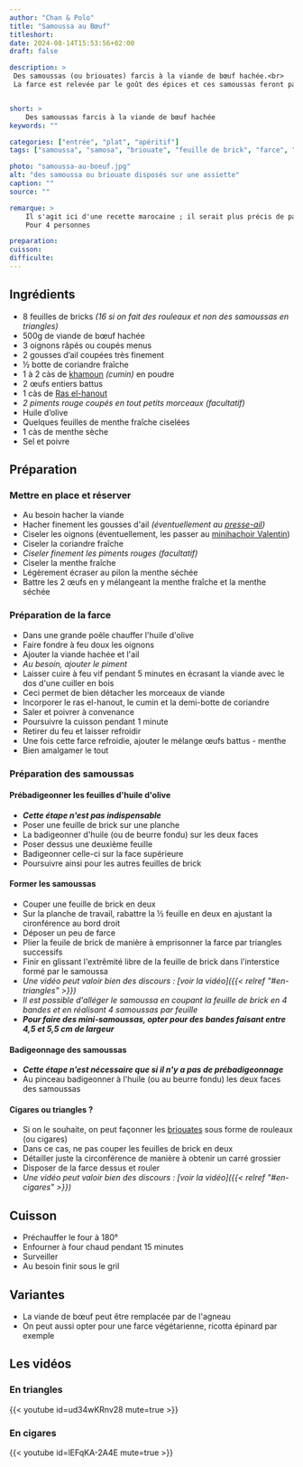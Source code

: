 ```yaml
---
author: "Chan & Polo"
title: "Samoussa au Bœuf"
titleshort:
date: 2024-08-14T15:53:56+02:00
draft: false

description: >
 Des samoussas (ou briouates) farcis à la viande de bœuf hachée.<br>
 La farce est relevée par le goût des épices et ces samoussas feront partie d'un apéritif goûteux ou seront une entrée appréciée.


short: >
    Des samoussas farcis à la viande de bœuf hachée
keywords: ""

categories: ["entrée", "plat", "apéritif"]
tags: ["samoussa", "samosa", "briouate", "feuille de brick", "farce", "boeuf", "épice", "ras el hanout", "cumin", "khamoun", "coriandre", "menthe"]

photo: "samoussa-au-boeuf.jpg"
alt: "des samoussa ou briouate disposés sur une assiette"
caption: ""
source: ""

remarque: >
    Il s'agit ici d'une recette marocaine ; il serait plus précis de parler de <a href="https://chefsimon.com/recettes/tag/briouates">briouates</a> que de <a href="https://fr.wikipedia.org/wiki/Samoussa">samoussas</a><br>
    Pour 4 personnes

preparation: 
cuisson: 
difficulte:
---
```



## Ingrédients
- 8 feuilles de bricks *(16 si on fait des rouleaux et non des samoussas en triangles)*
- 500g de viande de b&oelig;uf hachée
- 3 oignons râpés ou coupés menus
- 2 gousses d’ail coupées très finement
- ½ botte de coriandre fraîche
- 1 à 2 càs de [khamoun](https://epicesdumaroc.com/epices/cumin-kamoun) *(cumin)* en poudre
- 2 œufs entiers battus
- 1 càs de [Ras el-hanout](https://fr.wikipedia.org/wiki/Ras_el-hanout)
- *2 piments rouge coupés en tout petits morceaux (facultatif)*
- Huile d’olive
- Quelques feuilles de menthe fraîche ciselées
- 1 càs de menthe sèche
- Sel et poivre
## Préparation
### Mettre en place et réserver
- Au besoin hacher la viande
- Hacher finement les gousses d'ail *(éventuellement au [presse-ail](https://fr.wikipedia.org/wiki/Presse-ail#:~:text=Le%20presse%2Dail%20est%20un,la%20pulpe%20et%20du%20jus.&text=Son%20principe%20consiste%20%C3%A0%20d%C3%A9poser,non%2C%20dans%20une%20petite%20chambre.))*
- Ciseler les oignons (éventuellement, les passer au [minihachoir Valentin](https://www.seb.fr/Pr%C3%A9paration-des-aliments/H%C3%A2choir--mixeur--batteur/VALENTIN-2-en-1-compact-Blanc/p/1500855306))
- Ciseler la coriandre fraîche
- *Ciseler finement les piments rouges (facultatif)*
- Ciseler la menthe fraîche
- Légèrement écraser au pilon la menthe séchée
- Battre les 2 &oelig;ufs en y mélangeant la menthe fraîche et la menthe séchée
### Préparation de la farce
- Dans une grande poêle chauffer l'huile d'olive
- Faire fondre à feu doux les oignons
- Ajouter la viande hachée et l'ail
- *Au besoin, ajouter le piment*
- Laisser cuire à feu vif pendant 5 minutes en écrasant la viande avec le dos d'une cuiller en bois
- Ceci permet de bien détacher les morceaux de viande
- Incorporer le ras el-hanout, le cumin et la demi-botte de coriandre
- Saler et poivrer à convenance
- Poursuivre la cuisson pendant 1 minute
- Retirer du feu et laisser refroidir
- Une fois cette farce refroidie, ajouter le mélange &oelig;ufs battus - menthe
- Bien amalgamer le tout
### Préparation des samoussas
#### Prébadigeonner les feuilles d'huile d'olive
- ***Cette étape n'est pas indispensable***
- Poser une feuille de brick sur une planche
- La badigeonner d'huile (ou de beurre fondu) sur les deux faces
- Poser dessus une deuxième feuille
- Badigeonner celle-ci sur la face supérieure
- Poursuivre ainsi pour les autres feuilles de brick
#### Former les samoussas
- Couper une feuille de brick en deux
- Sur la planche de travail, rabattre la &frac12; feuille en deux en ajustant la cironférence au bord droit
- Déposer un peu de farce
- Plier la feuile de brick de manière à emprisonner la farce par triangles successifs
- Finir en glissant l'extrêmité libre de la feuille de brick dans l'interstice formé par le samoussa
- *Une vidéo peut valoir bien des discours : [voir la vidéo]({{< relref "#en-triangles" >}})*
- *Il est possible d'alléger le samoussa en coupant la feuille de brick en 4 bandes et en réalisant 4 samoussas par feuille*
- ***Pour faire des mini-samoussas, opter pour des bandes faisant entre 4,5 et 5,5 cm de largeur***
#### Badigeonnage des samoussas
- ***Cette étape n'est nécessaire que si il n'y a pas de prébadigeonnage***
- Au pinceau badigeonner à l'huile (ou au beurre fondu) les deux faces des samoussas
#### Cigares ou triangles ?
- Si on le souhaite, on peut façonner les [briouates](https://fr.wikipedia.org/wiki/Briouate) sous forme de rouleaux (ou cigares)
- Dans ce cas, ne pas couper les feuilles de brick en deux
- Détailler juste la circonférence de manière à obtenir un carré grossier
- Disposer de la farce dessus et rouler
- *Une vidéo peut valoir bien des discours : [voir la vidéo]({{< relref "#en-cigares" >}})*
## Cuisson
- Préchauffer le four à 180°
- Enfourner à four chaud pendant 15 minutes
- Surveiller
- Au besoin finir sous le gril
## Variantes
- La viande de b&oelig;uf peut être remplacée par de l'agneau
- On peut aussi opter pour une farce végétarienne, ricotta épinard par exemple
## Les vidéos
### En triangles
<div  class="pt-8 md:w-3/4 mx-auto" loading="lazy">
{{< youtube id=ud34wKRnv28 mute=true >}}
</div>

### En cigares
<div class="pt-8 md:w-3/4 mx-auto" loading="lazy">
{{< youtube id=lEFqKA-2A4E mute=true >}}
</div>
